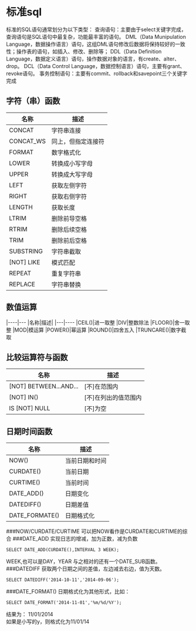 
# 标准sql

标准的SQL语句通常划分为以下类型：
    查询语句：主要由于select关键字完成，查询语句是SQL语句中最复杂，功能最丰富的语句。
    DML（Data Munipulation Language，数据操作语言）语句，这组DML语句修改后数据将保持较好的一致性；操作表的语句，如插入、修改、删除等；
    DDL（Data Definition Language，数据定义语言）语句，操作数据对象的语言，有create、alter、drop。
    DCL（Data Control Language，数据控制语言）语句，主要有grant、revoke语句。
    事务控制语句：主要有commit、rollback和savepoint三个关键字完成


## 字符（串）函数
|名称|描述|
|------|-----|
|CONCAT|字符串连接
|CONCAT_WS|同上，但指定连接符
|FORMAT|数字格式化
|LOWER|转换成小写字母
|UPPER|转换成大写字母
|LEFT|获取左侧字符
|RIGHT|获取右侧字符
|LENGTH|获取长度
|LTRIM|删除前导空格
|RTRIM|删除后续空格
|TRIM|删除前后空格
|SUBSTRING|字符串截取
|[NOT] LIKE|模式匹配
|REPEAT|重复字符串
|REPLACE|字符串替换


## 数值运算
|----|---
|名称|描述|
|---|----
|CEIL()|进一取整
|DIV|整数除法
|FLOOR()|舍一取整
|MOD|模运算
|POWER()|幂运算
|ROUND()|四舍五入
|TRUNCARE()|数字截取



## 比较运算符与函数
|名称|描述|
|---|----
|[NOT] BETWEEN...AND...|[不]在范围内
|[NOT] IN()|[不]在列出的值范围内
|IS [NOT] NULL|[不]为空



日期时间函数
--------
|名称|描述|
|----|----
|NOW()|当前日期和时间
|CURDATE()|当前日期
|CURTIME()|当前时间
|DATE_ADD()|日期变化
|DATEDIFF()|日期差值
|DATE_FORMATE()|日期格式化
###NOW/CURDATE/CURTIME
可以把NOW看作是CURDATE和CURTIME的综合
###DATE_ADD
实现日志的增减，加为正数，减为负数
```mysql
SELECT DATE_ADD(CURDATE(),INTERVAL 3 WEEK);
```
WEEK,也可以是DAY，YEAR
与之相对的还有一个DATE_SUB函数。
###DATEDIFF
获取两个日期之间的差值，左边减去右边，值为天数。
```MYSQL
SELECT DATEDIFF('2014-10-11','2014-09-06');
```
###DATE_FORMAT()
日期格式化为其他形式，比如：
```mysql
SELECT DATE_FORMAT('2014-11-01','%m/%d/%Y');
```
结果为：
11/01/2014  
如果是小写的y，则格式化为11/01/14




























